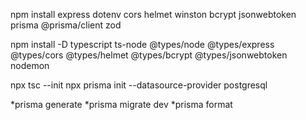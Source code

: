 npm install express dotenv cors helmet winston bcrypt jsonwebtoken prisma @prisma/client zod

npm install -D typescript ts-node @types/node @types/express @types/cors @types/helmet @types/bcrypt @types/jsonwebtoken nodemon

npx tsc --init
npx prisma init --datasource-provider postgresql

*prisma generate
*prisma migrate dev
*prisma format
